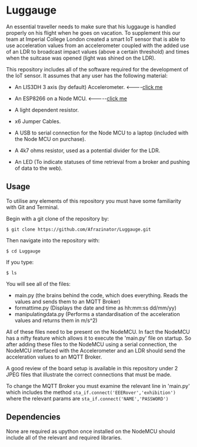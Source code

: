 # Luggauge

An essential traveller needs to make sure that his luggauge is handled properly on his flight when he goes on vacation. To supplement this our team at Imperial College London created a smart IoT sensor that is able to use acceleration values from an accelerometer coupled with the added use of an LDR to broadcast impact values (above a certain threshold) and times when the suitcase was opened (light was shined on the LDR). 

This repository includes all of the software required for the development of the IoT sensor. It assumes that any user has the following material:

- An LIS3DH 3 axis (by default) Accelerometer. <----[click me](http://www.st.com/content/ccc/resource/technical/document/datasheet/3c/ae/50/85/d6/b1/46/fe/CD00274221.pdf/files/CD00274221.pdf/jcr:content/translations/en.CD00274221.pdf)

- An ESP8266 on a Node MCU. <-----[click me](http://www.nodemcu.com/index_en.html)

- A light dependent resistor.

- x6 Jumper Cables. 

- A USB to serial connection for the Node MCU to a laptop (included with the Node MCU on purchase). 

- A 4k7 ohms resistor, used as a potential divider for the LDR. 

- An LED (To indicate statuses of time retrieval from a broker and pushing of data to the web).

## Usage

To utilise any elements of this repository you must have some familiarity with Git and Terminal. 

Begin with a git clone of the repository by:

`$ git clone https://github.com/Afrazinator/Luggauge.git`

Then navigate into the repository with:

`$ cd Luggauge`

If you type:

`$ ls`

You will see all of the files:

- main.py (the brains behind the code, which does everything. Reads the values and sends them to an MQTT Broker)
- formattime.py (Displays the date and time as hh:mm:ss dd/mm/yy)
- manipulatingdata.py (Performs a standardisation of the acceleration values and returns them in m/s^2)

All of these files need to be present on the NodeMCU. In fact the NodeMCU has a nifty feature which allows it to execute the 'main.py' file on startup. So after adding these files to the NodeMCU using a serial connection, the NodeMCU interfaced with the Accelerometer and an LDR should send the acceleration values to an MQTT Broker. 

A good review of the board setup is available in this repository under 2 JPEG files that illustrate the correct connections that must be made. 

To change the MQTT Broker you must examine the relevant line in 'main.py' which includes the method `sta_if.connect('EEERover','exhibition')` where the relevant params are `sta_if.connect('NAME','PASSWORD')` 

## Dependencies 

None are required as upython once installed on the NodeMCU should include all of the relevant and required libraries. 
